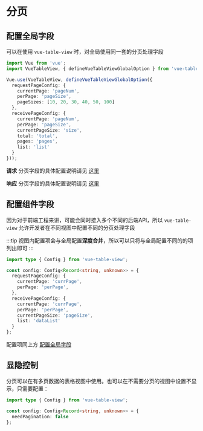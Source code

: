 # 分页

## 配置全局字段
可以在使用 `vue-table-view` 时，对全局使用同一套的分页处理字段

```ts
import Vue from 'vue';
import VueTableView, { defineVueTableViewGlobalOption } from 'vue-table-view';

Vue.use(VueTableView, defineVueTableViewGlobalOption({
  requestPageConfig: {
    currentPage: 'pageNum',
    perPage: 'pageSize',
    pageSizes: [10, 20, 30, 40, 50, 100]
  },
  receivePageConfig: {
    currentPage: 'pageNum',
    perPage: 'pageSize',
    currentPageSize: 'size',
    total: 'total',
    pages: 'pages',
    list: 'list'
  }
}));
```

**请求** 分页字段的具体配置说明请见 [这里](../config/component-config.md#requestpageconfig)

**响应** 分页字段的具体配置说明请见 [这里](../config/component-config.md#receivepageconfig)

## 配置组件字段
因为对于前端工程来讲，可能会同时接入多个不同的后端API，所以 `vue-table-view` 允许开发者在不同视图中配置不同的分页处理字段

:::tip 
视图内配置项会与全局配置**深度合并**，所以可以只将与全局配置不同的的项列出即可 
:::


```ts
import type { Config } from 'vue-table-view';

const config: Config<Record<string, unknown>> = {
  requestPageConfig: {
    currentPage: 'currPage',
    perPage: 'perPage',
  },
  receivePageConfig: {
    currentPage: 'currPage',
    perPage: 'perPage',
    currentPageSize: 'pageSize',
    list: 'dataList'
  }
};
```

配置项同上方 [配置全局字段](#配置全局字段)

## 显隐控制
分页可以在有多页数据的表格视图中使用。也可以在不需要分页的视图中设置不显示，只需要配置：

```ts
import type { Config } from 'vue-table-view';

const config: Config<Record<string, unknown>> = {
  needPagination: false
};
```

